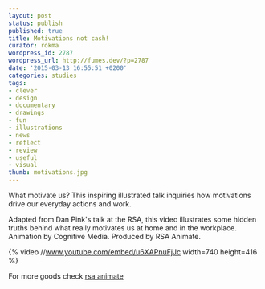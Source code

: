 ```yaml
---
layout: post
status: publish
published: true
title: Motivations not cash! 
curator: rokma
wordpress_id: 2787
wordpress_url: http://fumes.dev/?p=2787
date: '2015-03-13 16:55:51 +0200'
categories: studies
tags: 
- clever
- design
- documentary
- drawings
- fun
- illustrations
- news
- reflect
- review
- useful
- visual
thumb: motivations.jpg
---
```


What motivate us? This inspiring illustrated talk inquiries how motivations drive our everyday actions and work. 

Adapted from Dan Pink's talk at the RSA, this video illustrates some hidden truths behind what really motivates us at home and in the workplace. Animation by Cognitive Media. Produced by RSA Animate.

{% video //www.youtube.com/embed/u6XAPnuFjJc width=740 height=416 %}


For more goods check <a target="_blank" href="https://www.thersa.org/discover/videos/rsa-animate/">rsa animate</a>
